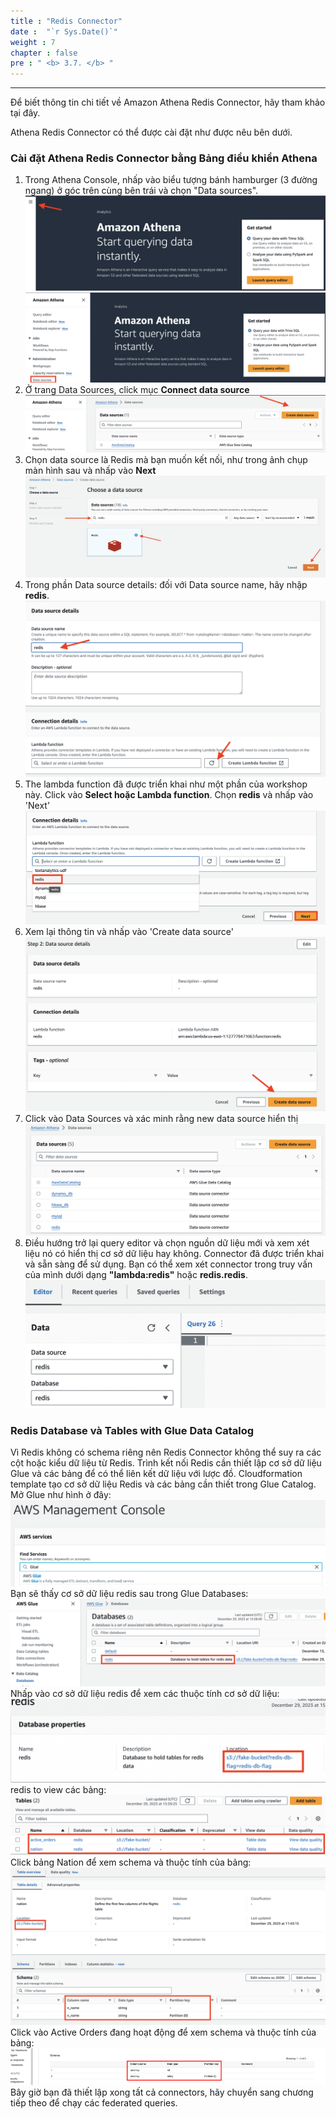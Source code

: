 ```yaml
---
title : "Redis Connector"
date :  "`r Sys.Date()`" 
weight : 7 
chapter : false
pre : " <b> 3.7. </b> "
---
```

---

Để biết thông tin chi tiết về Amazon Athena Redis Connector, hãy tham khảo tại đây.

Athena Redis Connector có thể được cài đặt như được nêu bên dưới.

### Cài đặt Athena Redis Connector bằng Bảng điều khiển Athena
1. Trong Athena Console, nhấp vào biểu tượng bánh hamburger (3 đường ngang) ở góc trên cùng bên trái và chọn "Data sources".
![Alt text](<hinh 1.7.png>)
![Alt text](<hinh 1.8.png>)
2. Ở trang Data Sources, click mục **Connect data source**
![Alt text](<hinh 1.9.png>)
3. Chọn data source là Redis mà bạn muốn kết nối, như trong ảnh chụp màn hình sau và nhấp vào **Next**
![Alt text](image.png)
4. Trong phần Data source details: đối với Data source name, hãy nhập **redis**.
![Alt text](<hinh 1.37.png>)
5. The lambda function đã được triển khai như một phần của workshop này. Click vào **Select hoặc Lambda function**. Chọn **redis** và nhấp vào 'Next'
![Alt text](<hinh 1.38.png>)
6. Xem lại thông tin và nhấp vào 'Create data source'
![Alt text](<hinh 1.39.png>)
7. Click vào Data Sources và xác minh rằng new data source hiển thị
![Alt text](<hinh 1.40.png>)
8. Điều hướng trở lại query editor và chọn nguồn dữ liệu mới và xem xét liệu nó có hiển thị cơ sở dữ liệu hay không. Connector đã được triển khai và sẵn sàng để sử dụng. Bạn có thể xem xét connector trong truy vấn của mình dưới dạng **"lambda:redis"** hoặc **redis.redis**.
![Alt text](<hinh 1.41.png>)
### Redis Database và Tables with Glue Data Catalog
Vì Redis không có schema riêng nên Redis Connector không thể suy ra các cột hoặc kiểu dữ liệu từ Redis. Trình kết nối Redis cần thiết lập cơ sở dữ liệu Glue và các bảng để có thể liên kết dữ liệu với lược đồ. Cloudformation template tạo cơ sở dữ liệu Redis và các bảng cần thiết trong Glue Catalog. Mở Glue như hình ở đây:
![Alt text](image-1.png)
Bạn sẽ thấy cơ sở dữ liệu redis sau trong Glue Databases:
![Alt text](<hinh 1.42.png>)
Nhấp vào cơ sở dữ liệu redis để xem các thuộc tính cơ sở dữ liệu:
![Alt text](<hinh 1.43.png>)
redis to view các bảng:
![Alt text](<hinh 1.44.png>)
Click bảng Nation để xem schema và thuộc tính của bảng:
![Alt text](<hinh 1.45.png>)
Click vào Active Orders đang hoạt động để xem schema và thuộc tính của bảng:
![Alt text](glue6.png)
Bây giờ bạn đã thiết lập xong tất cả connectors, hãy chuyển sang chương tiếp theo để chạy các federated queries.
​